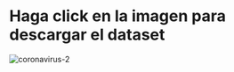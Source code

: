 # Haga click en la imagen para descargar el dataset

![coronavirus-2](https://github.com/AndresFelipeMunozAguilar/Proyecto-Final-Estadistica/assets/74680151/2f0935a6-6c24-49a8-98c3-0e3caef98b89)

